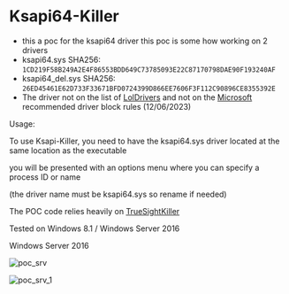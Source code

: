# Ksapi64-Killer
- this a poc for the ksapi64 driver this poc is some how working on 2 drivers
- ksapi64.sys SHA256: `1CD219F58B249A2E4F86553BDD649C73785093E22C87170798DAE90F193240AF`
- ksapi64_del.sys SHA256: `26ED45461E62D733F33671BFD0724399D866EE7606F3F112C90896CE8355392E`
- The driver not on the list of [LolDrivers](https://www.loldrivers.io/) and not on the [Microsoft](https://learn.microsoft.com/en-us/windows/security/application-security/application-control/windows-defender-application-control/design/microsoft-recommended-driver-block-rules) recommended driver block rules (12/06/2023)


Usage:

To use Ksapi-Killer, you need to have the ksapi64.sys driver located at the same location as the executable

you will be presented with an options menu where you can specify a process ID or name

(the driver name must be ksapi64.sys so rename if needed)

The POC code relies heavily on [TrueSightKiller](https://github.com/MaorSabag/TrueSightKiller)

Tested on Windows 8.1 / Windows Server 2016

Windows Server 2016

![poc_srv](https://github.com/BlackSnufkin/BYOVD/assets/61916899/0d8df727-25db-4f69-a122-b79f59fb76c1)


![poc_srv_1](https://github.com/BlackSnufkin/BYOVD/assets/61916899/113fd59b-5ab1-46e5-8b82-241710b1efff)
